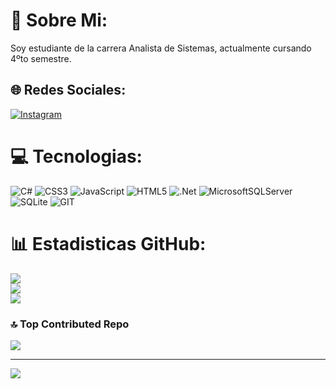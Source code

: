 # 💫 Sobre Mi:
Soy estudiante de la carrera Analista de Sistemas, actualmente cursando 4ºto semestre.


## 🌐 Redes Sociales:
[![Instagram](https://img.shields.io/badge/Instagram-%23E4405F.svg?logo=Instagram&logoColor=white)](https://instagram.com/pablo.torres11) 

# 💻 Tecnologias:
![C#](https://img.shields.io/badge/c%23-%23239120.svg?style=for-the-badge&logo=c-sharp&logoColor=white) ![CSS3](https://img.shields.io/badge/css3-%231572B6.svg?style=for-the-badge&logo=css3&logoColor=white) ![JavaScript](https://img.shields.io/badge/javascript-%23323330.svg?style=for-the-badge&logo=javascript&logoColor=%23F7DF1E) ![HTML5](https://img.shields.io/badge/html5-%23E34F26.svg?style=for-the-badge&logo=html5&logoColor=white) ![.Net](https://img.shields.io/badge/.NET-5C2D91?style=for-the-badge&logo=.net&logoColor=white) ![MicrosoftSQLServer](https://img.shields.io/badge/Microsoft%20SQL%20Sever-CC2927?style=for-the-badge&logo=microsoft%20sql%20server&logoColor=white) ![SQLite](https://img.shields.io/badge/sqlite-%2307405e.svg?style=for-the-badge&logo=sqlite&logoColor=white) ![GIT](https://img.shields.io/badge/Git-fc6d26?style=for-the-badge&logo=git&logoColor=white)
# 📊 Estadisticas GitHub:
![](https://github-readme-stats.vercel.app/api?username=pablomtn&theme=dark&hide_border=false&include_all_commits=false&count_private=false)<br/>
![](https://github-readme-streak-stats.herokuapp.com/?user=pablomtn&theme=dark&hide_border=false)<br/>
![](https://github-readme-stats.vercel.app/api/top-langs/?username=pablomtn&theme=dark&hide_border=false&include_all_commits=false&count_private=false&layout=compact)

### 🔝 Top Contributed Repo
![](https://github-contributor-stats.vercel.app/api?username=pablomtn&limit=5&theme=dracula&combine_all_yearly_contributions=true)

---
[![](https://visitcount.itsvg.in/api?id=pablomtn&icon=1&color=10)](https://visitcount.itsvg.in)




